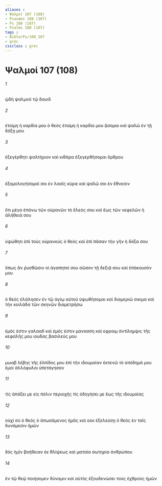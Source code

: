 ```yaml
---
aliases : 
- Ψαλμοί 107 (108)
- Psaumes 108 (107)
- Ps 108 (107)
- Psalms 108 (107)
tags : 
- Bible/Ps/108_107
- grec
cssclass : grec
---
```


# Ψαλμοί 107 (108)

###### 1
ᾠδὴ ψαλμοῦ τῷ δαυιδ
###### 2
ἑτοίμη ἡ καρδία μου ὁ θεός ἑτοίμη ἡ καρδία μου ᾄσομαι καὶ ψαλῶ ἐν τῇ δόξῃ μου
###### 3
ἐξεγέρθητι ψαλτήριον καὶ κιθάρα ἐξεγερθήσομαι ὄρθρου
###### 4
ἐξομολογήσομαί σοι ἐν λαοῖς κύριε καὶ ψαλῶ σοι ἐν ἔθνεσιν
###### 5
ὅτι μέγα ἐπάνω τῶν οὐρανῶν τὸ ἔλεός σου καὶ ἕως τῶν νεφελῶν ἡ ἀλήθειά σου
###### 6
ὑψώθητι ἐπὶ τοὺς οὐρανούς ὁ θεός καὶ ἐπὶ πᾶσαν τὴν γῆν ἡ δόξα σου
###### 7
ὅπως ἂν ῥυσθῶσιν οἱ ἀγαπητοί σου σῶσον τῇ δεξιᾷ σου καὶ ἐπάκουσόν μου
###### 8
ὁ θεὸς ἐλάλησεν ἐν τῷ ἁγίῳ αὐτοῦ ὑψωθήσομαι καὶ διαμεριῶ σικιμα καὶ τὴν κοιλάδα τῶν σκηνῶν διαμετρήσω
###### 9
ἐμός ἐστιν γαλααδ καὶ ἐμός ἐστιν μανασση καὶ εφραιμ ἀντίλημψις τῆς κεφαλῆς μου ιουδας βασιλεύς μου
###### 10
μωαβ λέβης τῆς ἐλπίδος μου ἐπὶ τὴν ιδουμαίαν ἐκτενῶ τὸ ὑπόδημά μου ἐμοὶ ἀλλόφυλοι ὑπετάγησαν
###### 11
τίς ἀπάξει με εἰς πόλιν περιοχῆς τίς ὁδηγήσει με ἕως τῆς ιδουμαίας
###### 12
οὐχὶ σύ ὁ θεός ὁ ἀπωσάμενος ἡμᾶς καὶ οὐκ ἐξελεύσῃ ὁ θεός ἐν ταῖς δυνάμεσιν ἡμῶν
###### 13
δὸς ἡμῖν βοήθειαν ἐκ θλίψεως καὶ ματαία σωτηρία ἀνθρώπου
###### 14
ἐν τῷ θεῷ ποιήσομεν δύναμιν καὶ αὐτὸς ἐξουδενώσει τοὺς ἐχθροὺς ἡμῶν
